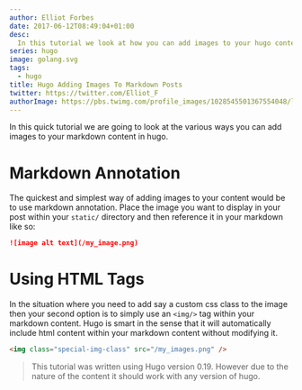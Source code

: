 ```yaml
---
author: Elliot Forbes
date: 2017-06-12T08:49:04+01:00
desc:
  In this tutorial we look at how you can add images to your hugo content pages
series: hugo
image: golang.svg
tags:
  - hugo
title: Hugo Adding Images To Markdown Posts
twitter: https://twitter.com/Elliot_F
authorImage: https://pbs.twimg.com/profile_images/1028545501367554048/lzr43cQv_400x400.jpg
---
```


In this quick tutorial we are going to look at the various ways you can add
images to your markdown content in hugo.

# Markdown Annotation

The quickest and simplest way of adding images to your content would be to use
markdown annotation. Place the image you want to display in your post within
your `static/` directory and then reference it in your markdown like so:

```md
![image alt text](/my_image.png)
```

# Using HTML Tags

In the situation where you need to add say a custom css class to the image then
your second option is to simply use an `<img/>` tag within your markdown
content. Hugo is smart in the sense that it will automatically include html
content within your markdown content without modifying it.

```html
<img class="special-img-class" src="/my_images.png" />
```

> This tutorial was written using Hugo version 0.19. However due to the nature
> of the content it should work with any version of hugo.
